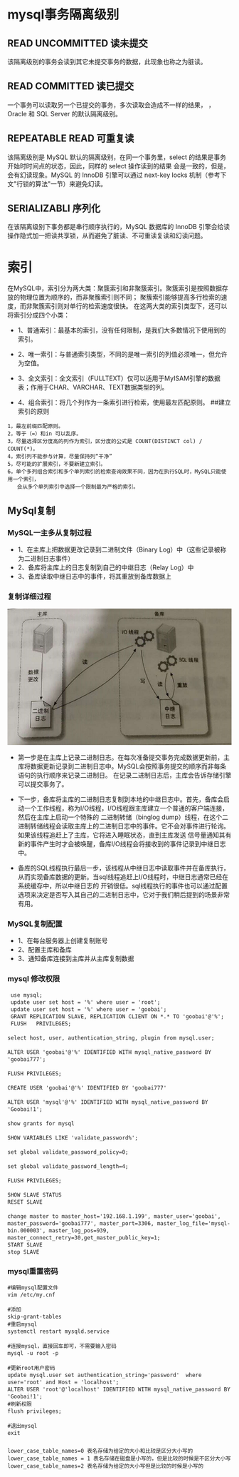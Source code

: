 # mysql事务隔离级别

## READ UNCOMMITTED 读未提交

该隔离级别的事务会读到其它未提交事务的数据，此现象也称之为脏读。

## READ COMMITTED 读已提交

一个事务可以读取另一个已提交的事务，多次读取会造成不一样的结果，
，Oracle 和 SQL Server 的默认隔离级别。

## REPEATABLE READ 可重复读

该隔离级别是 MySQL 默认的隔离级别，在同一个事务里，select 的结果是事务开始时时间点的状态，因此，同样的 select 操作读到的结果
会是一致的，但是，会有幻读现象。MySQL 的 InnoDB 引擎可以通过 next-key locks 机制（参考下文"行锁的算法"一节）来避免幻读。

## SERIALIZABLI 序列化

在该隔离级别下事务都是串行顺序执行的，MySQL 数据库的 InnoDB 引擎会给读操作隐式加一把读共享锁，从而避免了脏读、不可重读复读和幻读问题。


# 索引
在MySQL中，索引分为两大类：聚簇索引和非聚簇索引。聚簇索引是按照数据存放的物理位置为顺序的，而非聚簇索引则不同；
聚簇索引能够提高多行检索的速度，而非聚簇索引则对单行的检索速度很快。
在这两大类的索引类型下，还可以将索引分成四个小类：

- 1、普通索引：最基本的索引，没有任何限制，是我们大多数情况下使用到的索引。

- 2、唯一索引：与普通索引类型，不同的是唯一索引的列值必须唯一，但允许为空值。

- 3、全文索引：全文索引（FULLTEXT）仅可以适用于MyISAM引擎的数据表；作用于CHAR、VARCHAR、TEXT数据类型的列。

- 4、组合索引：将几个列作为一条索引进行检索，使用最左匹配原则。
##建立索引的原则
```text
1，最左前缀匹配原则。
2，等于（=）和in 可以乱序。
3，尽量选择区分度高的列作为索引，区分度的公式是 COUNT(DISTINCT col) / COUNT(*)。
4，索引列不能参与计算，尽量保持列“干净”
5，尽可能的扩展索引，不要新建立索引。
6，单个多列组合索引和多个单列索引的检索查询效果不同，因为在执行SQL时，MySQL只能使用一个索引，
   会从多个单列索引中选择一个限制最为严格的索引。
```

## MySql复制

### MySQL一主多从复制过程

- 1、在主库上把数据更改记录到二进制文件（Binary Log）中（这些记录被称为二进制日志事件）
- 2、备库将主库上的日志复制到自己的中继日志（Relay Log）中
- 3、备库读取中继日志中的事件，将其重放到备库数据上

### 复制详细过程

![alt 属性文本](../image/mysql主从复制.png)

- 第一步是在主库上记录二进制日志。在每次准备提交事务完成数据更新前，主库将数据更新记录到二进制日志中。MySQL会按照事务提交的顺序而非每条语句的执行顺序来记录二进制日。
在记录二进制日志后，主库会告诉存储引擎可以提交事务了。

- 下一步，备库将主库的二进制日志复制到本地的中继日志中。首先，备库会启动一个工作线程，称为I/O线程，I/O线程跟主库建立一个普通的客户端连接，然后在主库上启动一个特殊的
二进制转储（binglog dump）线程，在这个二进制转储线程会读取主库上的二进制日志中的事件。它不会对事件进行轮询。如果该线程追赶上了主库，它将进入睡眠状态，直到主库发送
信号量通知其有新的事件产生时才会被唤醒，备库I/O线程会将接收到的事件记录到中继日志中。

- 备库的SQL线程执行最后一步，该线程从中继日志中读取事件并在备库执行，从而实现备库数据的更新。当sql线程追赶上I/O线程时，中继日志通常已经在系统缓存中，所以中继日志的
开销很低。sql线程执行的事件也可以通过配置选项来决定是否写入其自己的二进制日志中，它对于我们稍后提到的场景非常有用。

### MySQL复制配置

- 1、在每台服务器上创建复制账号
- 2、配置主库和备库
- 3、通知备库连接到主库并从主库复制数据




### mysql 修改权限

```shell script
 use mysql;
 update user set host = '%' where user = 'root';
 update user set host = '%' where user = 'goobai';
 GRANT REPLICATION SLAVE, REPLICATION CLIENT ON *.* TO 'goobai'@'%';
 FLUSH   PRIVILEGES;

select host, user, authentication_string, plugin from mysql.user;

ALTER USER 'goobai'@'%' IDENTIFIED WITH mysql_native_password BY 'goobai777';

FLUSH PRIVILEGES;

CREATE USER 'goobai'@'%' IDENTIFIED BY 'goobai777'

ALTER USER 'mysql'@'%' IDENTIFIED WITH mysql_native_password BY 'Goobai!1';

show grants for mysql

SHOW VARIABLES LIKE 'validate_password%';

set global validate_password_policy=0;

set global validate_password_length=4;

FLUSH PRIVILEGES;

SHOW SLAVE STATUS
RESET SLAVE

change master to master_host='192.168.1.199', master_user='goobai', master_password='goobai777', master_port=3306, master_log_file='mysql-bin.000003', master_log_pos=939, master_connect_retry=30,get_master_public_key=1;
START SLAVE
stop SLAVE
```

### mysql重置密码
```shell script
#编辑mysql配置文件
vim /etc/my.cnf

#添加
skip-grant-tables
#重启mysql
systemctl restart mysqld.service 

#连接mysql，直接回车即可，不需要输入密码
mysql -u root -p

#更新root用户密码
update mysql.user set authentication_string='password'  where user='root' and Host = 'localhost';
ALTER USER 'root'@'localhost' IDENTIFIED WITH mysql_native_password BY 'Goobai!1';
#刷新权限
flush privileges;

#退出mysql
exit
```
### 
```shell script
lower_case_table_names=0 表名存储为给定的大小和比较是区分大小写的
lower_case_table_names = 1 表名存储在磁盘是小写的，但是比较的时候是不区分大小写
lower_case_table_names=2 表名存储为给定的大小写但是比较的时候是小写的
```